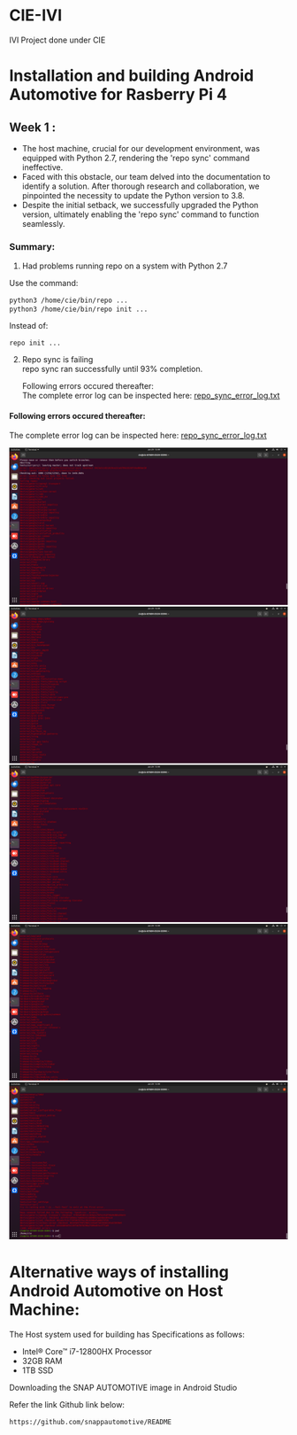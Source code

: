# CIE-IVI
IVI Project done under CIE

# Installation and building Android Automotive for Rasberry Pi 4  

## Week 1 : 

- The host machine, crucial for our development environment, was equipped with Python 2.7, rendering the 'repo sync' command ineffective.
-  Faced with this obstacle, our team delved into the documentation to identify a solution. After thorough research and collaboration, we pinpointed the necessity to update the Python version to 3.8. 
- Despite the initial setback, we successfully upgraded the Python version, ultimately enabling the 'repo sync' command to function seamlessly. 

### Summary:

1. Had problems running repo on a system with Python 2.7

Use the command:
```
python3 /home/cie/bin/repo ...
python3 /home/cie/bin/repo init ...
```
Instead of:

```
repo init ...
```

2. Repo sync is failing<br>
	repo sync ran successfully until 93% completion.<br>

	Following errors occured thereafter:<br>
 	The complete error log can be inspected here: [repo_sync_error_log.txt](repo_sync_error_log.txt)<br>



#### Following errors occured thereafter:
The complete error log can be inspected here: [repo_sync_error_log.txt](repo_sync_error_log.txt)<br>

	
 ![image description](Screenshot%20from%202024-01-29%2015-49-07.png)
 ![image description](Screenshot%20from%202024-01-29%2015-49-15.png)
 ![image description](Screenshot%20from%202024-01-29%2015-49-22.png)
 ![image description](Screenshot%20from%202024-01-29%2015-49-30.png)
 ![image description](Screenshot%20from%202024-01-29%2015-49-40.png)

# Alternative ways of installing Android Automotive on Host Machine:

The Host system used for building has Specifications as follows:
- Intel® Core™ i7-12800HX Processor
- 32GB RAM
- 1TB SSD

Downloading the SNAP AUTOMOTIVE image in Android Studio

Refer the link Github link below:

```sh
https://github.com/snappautomotive/README
```
 
